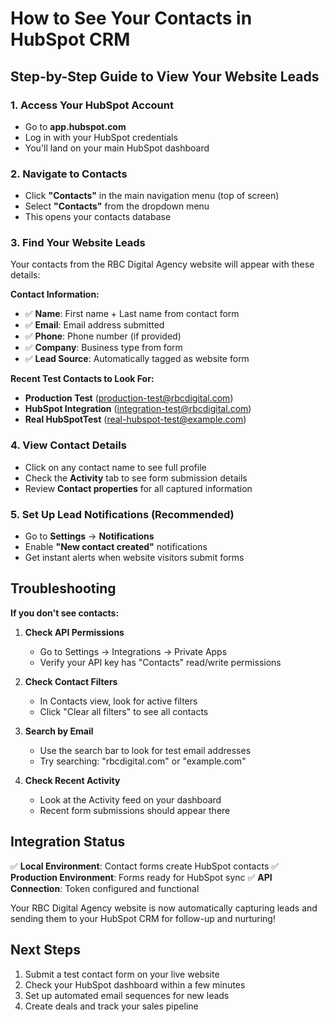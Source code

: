 # How to See Your Contacts in HubSpot CRM

## Step-by-Step Guide to View Your Website Leads

### 1. Access Your HubSpot Account
- Go to **app.hubspot.com**
- Log in with your HubSpot credentials
- You'll land on your main HubSpot dashboard

### 2. Navigate to Contacts
- Click **"Contacts"** in the main navigation menu (top of screen)
- Select **"Contacts"** from the dropdown menu
- This opens your contacts database

### 3. Find Your Website Leads
Your contacts from the RBC Digital Agency website will appear with these details:

**Contact Information:**
- ✅ **Name**: First name + Last name from contact form
- ✅ **Email**: Email address submitted
- ✅ **Phone**: Phone number (if provided)
- ✅ **Company**: Business type from form
- ✅ **Lead Source**: Automatically tagged as website form

**Recent Test Contacts to Look For:**
- **Production Test** (production-test@rbcdigital.com)
- **HubSpot Integration** (integration-test@rbcdigital.com)  
- **Real HubSpotTest** (real-hubspot-test@example.com)

### 4. View Contact Details
- Click on any contact name to see full profile
- Check the **Activity** tab to see form submission details
- Review **Contact properties** for all captured information

### 5. Set Up Lead Notifications (Recommended)
- Go to **Settings** → **Notifications**
- Enable **"New contact created"** notifications
- Get instant alerts when website visitors submit forms

## Troubleshooting

**If you don't see contacts:**

1. **Check API Permissions**
   - Go to Settings → Integrations → Private Apps
   - Verify your API key has "Contacts" read/write permissions

2. **Check Contact Filters**
   - In Contacts view, look for active filters
   - Click "Clear all filters" to see all contacts

3. **Search by Email**
   - Use the search bar to look for test email addresses
   - Try searching: "rbcdigital.com" or "example.com"

4. **Check Recent Activity**
   - Look at the Activity feed on your dashboard
   - Recent form submissions should appear there

## Integration Status

✅ **Local Environment**: Contact forms create HubSpot contacts
✅ **Production Environment**: Forms ready for HubSpot sync
✅ **API Connection**: Token configured and functional

Your RBC Digital Agency website is now automatically capturing leads and sending them to your HubSpot CRM for follow-up and nurturing!

## Next Steps

1. Submit a test contact form on your live website
2. Check your HubSpot dashboard within a few minutes
3. Set up automated email sequences for new leads
4. Create deals and track your sales pipeline